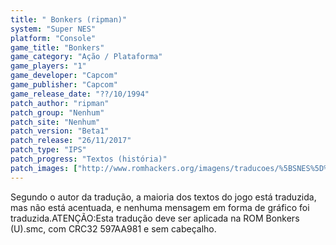 ```yaml
---
title: " Bonkers (ripman)"
system: "Super NES"
platform: "Console"
game_title: "Bonkers"
game_category: "Ação / Plataforma"
game_players: "1"
game_developer: "Capcom"
game_publisher: "Capcom"
game_release_date: "??/10/1994"
patch_author: "ripman"
patch_group: "Nenhum"
patch_site: "Nenhum"
patch_version: "Beta1"
patch_release: "26/11/2017"
patch_type: "IPS"
patch_progress: "Textos (história)"
patch_images: ["http://www.romhackers.org/imagens/traducoes/%5BSNES%5D%20Bonkers%20-%20ripman%20-%201.png","http://www.romhackers.org/imagens/traducoes/%5BSNES%5D%20Bonkers%20-%20ripman%20-%202.png","http://www.romhackers.org/imagens/traducoes/%5BSNES%5D%20Bonkers%20-%20ripman%20-%203.png"]
---
```

Segundo o autor da tradução, a maioria dos textos do jogo está traduzida, mas não está acentuada, e nenhuma mensagem em forma de gráfico foi traduzida.ATENÇÃO:Esta tradução deve ser aplicada na ROM Bonkers (U).smc, com CRC32 597AA981 e sem cabeçalho.